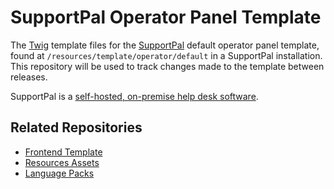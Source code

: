 # SupportPal Operator Panel Template

The [Twig](https://twig.symfony.com) template files for the [SupportPal](https://www.supportpal.com) default operator panel template, found at `/resources/template/operator/default` in a SupportPal installation. This repository will be used to track changes made to the template between releases.

SupportPal is a [self-hosted, on-premise help desk software](https://www.supportpal.com).

## Related Repositories

- [Frontend Template](https://github.com/supportpal/frontend-template)
- [Resources Assets](https://github.com/supportpal/resources-assets)
- [Language Packs](https://github.com/orgs/supportpal/repositories?q=addon-language)
